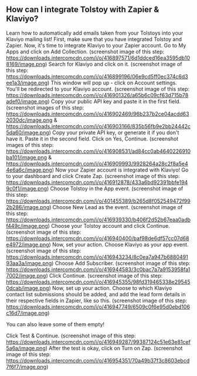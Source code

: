 ## How can I integrate Tolstoy with Zapier & Klaviyo?


Learn how to automatically add emails taken from your Tolstoys into your Klaviyo mailing list!
First, make sure that you have integrated Tolstoy and Zapier.
Now, it's time to integrate Klaviyo to your Zapier account. Go to My Apps and click on Add Collection. (screenshot image of this step: https://downloads.intercomcdn.com/i/o/416897571/6d1ddced16ea3595db108169/image.png)
Search for Klaviyo and click on it. (screenshot image of this step: https://downloads.intercomcdn.com/i/o/416899196/06e9cd5ff0ec374c6d3ee1a3/image.png)
This window will pop up - click on Account settings. You'll be redirected to your Klaviyo account. (screenshot image of this step: https://downloads.intercomcdn.com/i/o/416901326/a65b6c09cf63d715b78adef0/image.png)
Copy your public API key and paste it in the first field. (screenshot images of this step: https://downloads.intercomcdn.com/i/o/416902469/96b237b2ce04acdd632030dc/image.png & https://downloads.intercomcdn.com/i/o/416903166/835b56fb9e2bb24442c5da60/image.png)
Copy your private API key, or generate it if you don't have it. Paste it in the second field. Click on Yes, Continue. (screenshot images of this step: https://downloads.intercomcdn.com/i/o/416908531/ad84cc0ab4640226910ba101/image.png & https://downloads.intercomcdn.com/i/o/416909993/9928264a28c2f8a5e44e6a6c/image.png)
Now your Zapier account is integrated with Klaviyo! Go to your dashboard and click Create Zap. (screenshot image of this step: https://downloads.intercomcdn.com/i/o/416912878/433a6bd92391bbfe1949c0f1/image.png)
Choose Tolstoy in the App event. (screenshot image of this step: https://downloads.intercomcdn.com/i/o/401455389/b265d8f052549472f992b286/image.png)
Choose New Lead as the event. (screenshot image of this step: https://downloads.intercomcdn.com/i/o/416939330/b406f2d52b67eaa0adbf449c/image.png)
Choose your Tolstoy account and click Continue. (screenshot image of this step: https://downloads.intercomcdn.com/i/o/416940400/baf98de6df57cc07d68e4972/image.png)
Now, set your action. Choose Klaviyo as your app event. (screenshot image of this step: https://downloads.intercomcdn.com/i/o/416943234/8c0ea7a947b688049193aa3a/image.png)
Choose Add Subscriber. (screenshot image of this step: https://downloads.intercomcdn.com/i/o/416944583/3c0bac7a7a9153958fa17002/image.png)
Click Continue. (screenshot image of this step: https://downloads.intercomcdn.com/i/o/416945355/98fd319465338e295450dcab/image.png)
Now, set up your action. Choose to which Klaviyo contact list submissions should be added, and add the lead form details in their respective fields in Zapier, like so this. (screenshot image of this step: https://downloads.intercomcdn.com/i/o/416947749/6509c0f6e95d0ebd106c16d7/image.png)

You can also leave some of them empty!


Click Test & Continue. (screenshot image of this step: https://downloads.intercomcdn.com/i/o/416949287/99387124c51e63e81cef5a6a/image.png)
After the test is okay, click on Turn on Zap. (screenshot image of this step: https://downloads.intercomcdn.com/i/o/416954351/70a49b37f3c8603ebcd7f6f7/image.png)
